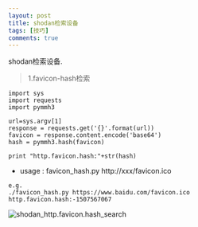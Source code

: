 ```yaml
---
layout: post
title: shodan检索设备
tags: [技巧]
comments: true
---
```


shodan检索设备.

> 1.favicon-hash检索

```
import sys
import requests
import pymmh3

url=sys.argv[1]
response = requests.get('{}'.format(url))
favicon = response.content.encode('base64')
hash = pymmh3.hash(favicon)

print "http.favicon.hash:"+str(hash)
```

- usage : favicon_hash.py http://xxx/favicon.ico

```
e.g.
./favicon_hash.py https://www.baidu.com/favicon.ico
http.favicon.hash:-1507567067
```

![shodan_http.favicon.hash_search](https://cijian00.github.io/img/Search/1.png)
